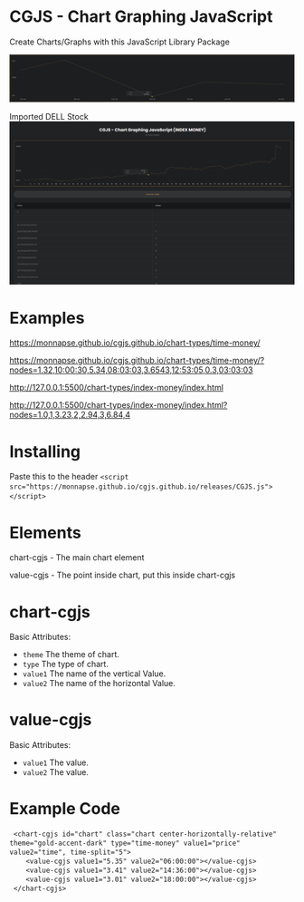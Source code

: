 # CGJS - Chart Graphing JavaScript
 Create Charts/Graphs with this JavaScript Library Package

![screenshot](https://github.com/Monnapse/cgjs.github.io/blob/main/preview.png?raw=true)

Imported DELL Stock
![screenshot](https://github.com/Monnapse/cgjs.github.io/blob/main/preview2.png?raw=true)

# Examples
https://monnapse.github.io/cgjs.github.io/chart-types/time-money/

https://monnapse.github.io/cgjs.github.io/chart-types/time-money/?nodes=1.32,10:00:30,5.34,08:03:03,3.6543,12:53:05,0.3,03:03:03

http://127.0.0.1:5500/chart-types/index-money/index.html

http://127.0.0.1:5500/chart-types/index-money/index.html?nodes=1.0,1,3.23,2,2.94,3,6.84,4

# Installing
Paste this to the header  ``` <script src="https://monnapse.github.io/cgjs.github.io/releases/CGJS.js"></script> ```

# Elements
chart-cgjs - The main chart element

value-cgjs - The point inside chart, put this inside chart-cgjs

# chart-cgjs
Basic Attributes:
- ```theme``` The theme of chart.
- ```type``` The type of chart.
- ```value1``` The name of the vertical Value.
- ```value2``` The name of the horizontal Value.


# value-cgjs
Basic Attributes:
- ```value1``` The value.
- ```value2``` The value.

# Example Code
```
 <chart-cgjs id="chart" class="chart center-horizontally-relative" theme="gold-accent-dark" type="time-money" value1="price" value2="time", time-split="5">
    <value-cgjs value1="5.35" value2="06:00:00"></value-cgjs>
    <value-cgjs value1="3.41" value2="14:36:00"></value-cgjs>
    <value-cgjs value1="3.01" value2="18:00:00"></value-cgjs>
 </chart-cgjs>
```